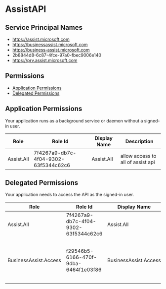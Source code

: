 # AssistAPI
## Service Principal Names
- https://assist.microsoft.com
- https://businessassist.microsoft.com
- https://business-assist.microsoft.com
- 2b8844d8-6c87-4fce-97a0-fbec9006e140
- https://prv.assist.microsoft.com

 ## Permissions
- [Application Permissions](#application-permissions)
- [Delegated Permissions](#delegated-permissions)

## Application Permissions
Your application runs as a background service or daemon without a signed-in user.

| Role | Role Id | Display Name | Description |
|---|---|---|---|
| Assist.All | 7f4267a9-db7c-4f04-9302-63f5344c62c6 | Assist.All | allow access to all of assist api |

## Delegated Permissions
Your application needs to access the API as the signed-in user. 

| Role | Role Id | Display Name | Description |
|---|---|---|---|
| Assist.All | 7f4267a9-db7c-4f04-9302-63f5344c62c6 | Assist.All | allow access to all of assist api |
| BusinessAssist.Access | f29546b5-6166-470f-9dba-6464f1e03f86 | BusinessAssist.Access | Allow the user to access Microsoft 365 business assist APIs |

